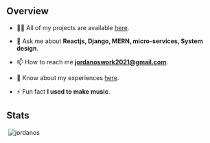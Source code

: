 ## Overview

- 👨‍💻 All of my projects are available [here](https://yordanos-dereje.netlify.app).

- 💬 Ask me about **Reactjs, Django, MERN, micro-services, System design**.

- 📫 How to reach me **jordanoswork2021@gmail.com**.

- 📄 Know about my experiences [here](https://raw.githubusercontent.com/jordanos/portfolio/master/src/Assets/Yordanos_resume.pdf).

- ⚡ Fun fact **I used to make music**.

## Stats

<p>&nbsp;<img align="center" src="https://github-readme-stats.vercel.app/api?username=jordanos&show_icons=true&locale=en" alt="jordanos" /></p>
